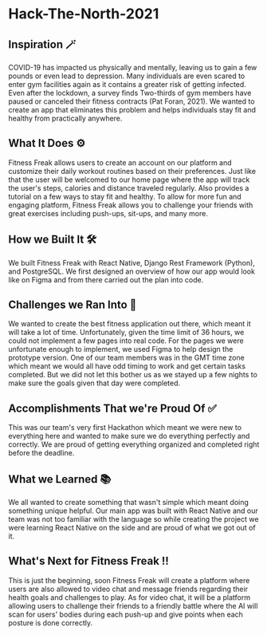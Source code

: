 # Hack-The-North-2021

## Inspiration 🪄
COVID-19 has impacted us physically and mentally, leaving us to gain a few pounds or even lead to depression. Many individuals are even scared to enter gym facilities again as it contains a greater risk of getting infected. Even after the lockdown, a survey finds Two-thirds of gym members have paused or canceled their fitness contracts (Pat Foran, 2021). We wanted to create an app that eliminates this problem and helps individuals stay fit and healthy from practically anywhere.

## What It Does ⚙️
Fitness Freak allows users to create an account on our platform and customize their daily workout routines based on their preferences. Just like that the user will be welcomed to our home page where the app will track the user's steps, calories and distance traveled regularly. Also provides a tutorial on a few ways to stay fit and healthy. To allow for more fun and engaging platform, Fitness Freak allows you to challenge your friends with great exercises including push-ups, sit-ups, and many more.

## How we Built It 🛠
We built Fitness Freak with React Native, Django Rest Framework (Python), and PostgreSQL. We first designed an overview of how our app would look like on Figma and from there carried out the plan into code.

## Challenges we Ran Into 🚧
We wanted to create the best fitness application out there, which meant it will take a lot of time. Unfortunately, given the time limit of 36 hours, we could not implement a few pages into real code. For the pages we were unfortunate enough to implement, we used Figma to help design the prototype version. One of our team members was in the GMT time zone which meant we would all have odd timing to work and get certain tasks completed. But we did not let this bother us as we stayed up a few nights to make sure the goals given that day were completed.

## Accomplishments That we're Proud Of ✅
This was our team's very first Hackathon which meant we were new to everything here and wanted to make sure we do everything perfectly and correctly. We are proud of getting everything organized and completed right before the deadline.

## What we Learned 📚
We all wanted to create something that wasn't simple which meant doing something unique helpful. Our main app was built with React Native and our team was not too familiar with the language so while creating the project we were learning React Native on the side and are proud of what we got out of it.

## What's Next for Fitness Freak ‼️
This is just the beginning, soon Fitness Freak will create a platform where users are also allowed to video chat and message friends regarding their health goals and challenges to play. As for video chat, it will be a platform allowing users to challenge their friends to a friendly battle where the AI will scan for users' bodies during each push-up and give points when each posture is done correctly.
